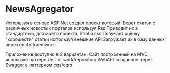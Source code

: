 # NewsAgregator
Используя в основе ASP.Net создал проект который:
  Берет статьи с различных новостых порталов используя Rss
  Приводит их в стандартный, для моего проекта, html и css
  Получает оценку "хорошести" статьи используя внешние API
  Загружает их в базу данных через entity fraemwork

Приложение доступно в 2 вариантах:
  Сайт построенный на MVC используя паттерн Unit of work/repository
  WebAPI созданное через Swagger с паттерном cqs/cqrs
